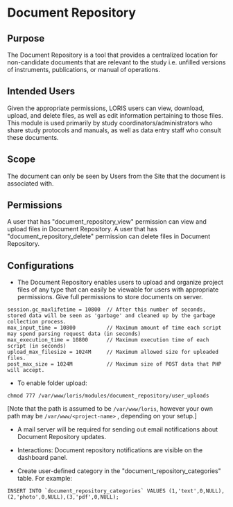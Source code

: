 # Document Repository

## Purpose

 The Document Repository is a tool that provides a centralized location for non-candidate documents that are relevant to the study i.e. unfilled versions of instruments, publications, or manual of operations.

## Intended Users

 Given the appropriate permissions, LORIS users can view, download, upload, and delete files, as well as edit information pertaining to those files.
 This module is used primarily by study coordinators/administrators who share study protocols and manuals, as well as data entry staff who consult these documents.

## Scope

 The document can only be seen by Users from the Site that the document is associated with.

## Permissions

 A user that has "document_repository_view" permission can view and upload files in Document Repository.
 A user that has "document_repository_delete" permission can delete files in Document Repository.

## Configurations

- The Document Repository enables users to upload and organize project files of any type that can easily be viewable for users with appropriate permissions. Give full permissions to store documents on server.
```
session.gc_maxlifetime = 10800  // After this number of seconds, stored data will be seen as 'garbage' and cleaned up by the garbage collection process.
max_input_time = 10800          // Maximum amount of time each script may spend parsing request data (in seconds)
max_execution_time = 10800      // Maximum execution time of each script (in seconds)
upload_max_filesize = 1024M     // Maximum allowed size for uploaded files.
post_max_size = 1024M           // Maximum size of POST data that PHP will accept.
```

- To enable folder upload:
```
chmod 777 /var/www/loris/modules/document_repository/user_uploads
```
[Note that the path is assumed to be ```/var/www/loris```, however your own path may be ```/var/www/<project-name>``` , depending on your setup.]

- A mail server will be required for sending out email notifications about Document Repository updates. 

- Interactions: Document repository notifications are visible on the dashboard panel.
  
- Create user-defined category in the "document_repository_categories" table. For example: 
```
INSERT INTO `document_repository_categories` VALUES (1,'text',0,NULL),(2,'photo',0,NULL),(3,'pdf',0,NULL);
```
